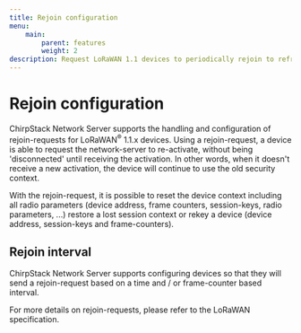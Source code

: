```yaml
---
title: Rejoin configuration
menu:
    main:
        parent: features
        weight: 2
description: Request LoRaWAN 1.1 devices to periodically rejoin to refresh the security context.
---
```


# Rejoin configuration

ChirpStack Network Server supports the handling and configuration of rejoin-requests for
LoRaWAN<sup>&reg;</sup> 1.1.x devices.
Using a rejoin-request, a device is able to request the network-server to
re-activate, without being 'disconnected' until receiving the activation.
In other words, when it doesn't receive a new activation, the device will
continue to use the old security context.

With the rejoin-request, it is possible to reset the device context
including all radio parameters (device address, frame counters, session-keys,
radio parameters, ...) restore a lost session context or rekey a device
(device address, session-keys and frame-counters).

## Rejoin interval

ChirpStack Network Server supports configuring devices so that they will send a rejoin-request
based on a time and / or frame-counter based interval.

For more details on rejoin-requests, please refer to the LoRaWAN specification.
